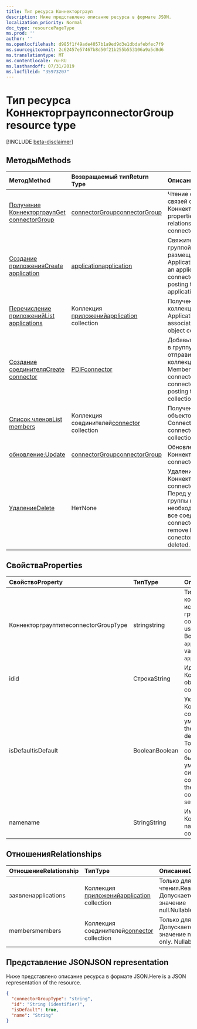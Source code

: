 ```yaml
---
title: Тип ресурса Коннекторграуп
description: Ниже представлено описание ресурса в формате JSON.
localization_priority: Normal
doc_type: resourcePageType
ms.prod: ''
author: ''
ms.openlocfilehash: d985f1f49ade4057b1a9ed9d3e1dbdafebfec7f9
ms.sourcegitcommit: 2c62457e57467b8d50f21b255b553106a9a5d8d6
ms.translationtype: MT
ms.contentlocale: ru-RU
ms.lasthandoff: 07/31/2019
ms.locfileid: "35973207"
---
```

# <a name="connectorgroup-resource-type"></a><span data-ttu-id="c3281-103">Тип ресурса Коннекторграуп</span><span class="sxs-lookup"><span data-stu-id="c3281-103">connectorGroup resource type</span></span>

[!INCLUDE [beta-disclaimer](../../includes/beta-disclaimer.md)]

## <a name="methods"></a><span data-ttu-id="c3281-104">Методы</span><span class="sxs-lookup"><span data-stu-id="c3281-104">Methods</span></span>

| <span data-ttu-id="c3281-105">Метод</span><span class="sxs-lookup"><span data-stu-id="c3281-105">Method</span></span>           | <span data-ttu-id="c3281-106">Возвращаемый тип</span><span class="sxs-lookup"><span data-stu-id="c3281-106">Return Type</span></span>    |<span data-ttu-id="c3281-107">Описание</span><span class="sxs-lookup"><span data-stu-id="c3281-107">Description</span></span>|
|:---------------|:--------|:----------|
|[<span data-ttu-id="c3281-108">Получение Коннекторграуп</span><span class="sxs-lookup"><span data-stu-id="c3281-108">Get connectorGroup</span></span>](../api/connectorgroup-get.md) | [<span data-ttu-id="c3281-109">connectorGroup</span><span class="sxs-lookup"><span data-stu-id="c3281-109">connectorGroup</span></span>](connectorgroup.md) |<span data-ttu-id="c3281-110">Чтение свойств и связей объекта Коннекторграуп.</span><span class="sxs-lookup"><span data-stu-id="c3281-110">Read properties and relationships of connectorGroup object.</span></span>|
|[<span data-ttu-id="c3281-111">Создание приложения</span><span class="sxs-lookup"><span data-stu-id="c3281-111">Create application</span></span>](../api/connectorgroup-post-applications.md) |[<span data-ttu-id="c3281-112">application</span><span class="sxs-lookup"><span data-stu-id="c3281-112">application</span></span>](application.md)| <span data-ttu-id="c3281-113">Свяжите приложение с группой соединителей, размещая в коллекции Applications.</span><span class="sxs-lookup"><span data-stu-id="c3281-113">Associate an application with the connector group by posting to the applications collection.</span></span>|
|[<span data-ttu-id="c3281-114">Перечисление приложений</span><span class="sxs-lookup"><span data-stu-id="c3281-114">List applications</span></span>](../api/connectorgroup-list-applications.md) |<span data-ttu-id="c3281-115">Коллекция [приложений](application.md)</span><span class="sxs-lookup"><span data-stu-id="c3281-115">[application](application.md) collection</span></span>| <span data-ttu-id="c3281-116">Получение связанной коллекции объектов Application.</span><span class="sxs-lookup"><span data-stu-id="c3281-116">Get the associated application object collection.</span></span>|
|[<span data-ttu-id="c3281-117">Создание соединителя</span><span class="sxs-lookup"><span data-stu-id="c3281-117">Create connector</span></span>](../api/connectorgroup-post-members.md) |[<span data-ttu-id="c3281-118">PDIF</span><span class="sxs-lookup"><span data-stu-id="c3281-118">connector</span></span>](connector.md)| <span data-ttu-id="c3281-119">Добавьте соединитель в группу соединителей, отправив его в коллекцию Members.</span><span class="sxs-lookup"><span data-stu-id="c3281-119">Add a connector to the connector Group by posting to the members collection.</span></span>|
|[<span data-ttu-id="c3281-120">Список членов</span><span class="sxs-lookup"><span data-stu-id="c3281-120">List members</span></span>](../api/connectorgroup-list-members.md) |<span data-ttu-id="c3281-121">[](connector.md) Коллекция соединителей</span><span class="sxs-lookup"><span data-stu-id="c3281-121">[connector](connector.md) collection</span></span>| <span data-ttu-id="c3281-122">Получение коллекции объектов Connector.</span><span class="sxs-lookup"><span data-stu-id="c3281-122">Get a connector object collection.</span></span>|
|<span data-ttu-id="c3281-123">[обновление](../api/connectorgroup-update.md);</span><span class="sxs-lookup"><span data-stu-id="c3281-123">[Update](../api/connectorgroup-update.md)</span></span> | [<span data-ttu-id="c3281-124">connectorGroup</span><span class="sxs-lookup"><span data-stu-id="c3281-124">connectorGroup</span></span>](connectorgroup.md)    |<span data-ttu-id="c3281-125">Обновление объекта Коннекторграуп.</span><span class="sxs-lookup"><span data-stu-id="c3281-125">Update connectorGroup object.</span></span> |
|[<span data-ttu-id="c3281-126">Удаление</span><span class="sxs-lookup"><span data-stu-id="c3281-126">Delete</span></span>](../api/connectorgroup-delete.md) | <span data-ttu-id="c3281-127">Нет</span><span class="sxs-lookup"><span data-stu-id="c3281-127">None</span></span> |<span data-ttu-id="c3281-128">Удаление объекта Коннекторграуп.</span><span class="sxs-lookup"><span data-stu-id="c3281-128">Delete connectorGroup object.</span></span> <span data-ttu-id="c3281-129">Перед удалением группы конектор необходимо удалить все соединители.</span><span class="sxs-lookup"><span data-stu-id="c3281-129">All connectors must be remove before a conector group can be deleted.</span></span> |

## <a name="properties"></a><span data-ttu-id="c3281-130">Свойства</span><span class="sxs-lookup"><span data-stu-id="c3281-130">Properties</span></span>
| <span data-ttu-id="c3281-131">Свойство</span><span class="sxs-lookup"><span data-stu-id="c3281-131">Property</span></span>     | <span data-ttu-id="c3281-132">Тип</span><span class="sxs-lookup"><span data-stu-id="c3281-132">Type</span></span>   |<span data-ttu-id="c3281-133">Описание</span><span class="sxs-lookup"><span data-stu-id="c3281-133">Description</span></span>|
|:---------------|:--------|:----------|
|<span data-ttu-id="c3281-134">Коннекторграуптипе</span><span class="sxs-lookup"><span data-stu-id="c3281-134">connectorGroupType</span></span>|<span data-ttu-id="c3281-135">string</span><span class="sxs-lookup"><span data-stu-id="c3281-135">string</span></span>| <span data-ttu-id="c3281-136">Тип соединителей, которые будут использоваться для группы.</span><span class="sxs-lookup"><span data-stu-id="c3281-136">The type of connectors that will be used with the group.</span></span> <span data-ttu-id="c3281-137">Возможные значения: `applicationProxy`.</span><span class="sxs-lookup"><span data-stu-id="c3281-137">Possible values are: `applicationProxy`.</span></span>|
|<span data-ttu-id="c3281-138">id</span><span class="sxs-lookup"><span data-stu-id="c3281-138">id</span></span>|<span data-ttu-id="c3281-139">Строка</span><span class="sxs-lookup"><span data-stu-id="c3281-139">String</span></span>| <span data-ttu-id="c3281-140">Идентификатор объекта Коннекторграуп</span><span class="sxs-lookup"><span data-stu-id="c3281-140">The object id of the connectorGroup</span></span>|
|<span data-ttu-id="c3281-141">isDefault</span><span class="sxs-lookup"><span data-stu-id="c3281-141">isDefault</span></span>|<span data-ttu-id="c3281-142">Boolean</span><span class="sxs-lookup"><span data-stu-id="c3281-142">Boolean</span></span>| <span data-ttu-id="c3281-143">Указывает, является ли Коннекторграуп группой соединителей по умолчанию.</span><span class="sxs-lookup"><span data-stu-id="c3281-143">Indicates if the connectorGroup is the default connector group.</span></span> <span data-ttu-id="c3281-144">Только одна группа соединителей может быть Коннекторграуп по умолчанию и задается системой.</span><span class="sxs-lookup"><span data-stu-id="c3281-144">Only a single connector Group can be the default connectorGroup and is set by the system.</span></span>|
|<span data-ttu-id="c3281-145">name</span><span class="sxs-lookup"><span data-stu-id="c3281-145">name</span></span>|<span data-ttu-id="c3281-146">String</span><span class="sxs-lookup"><span data-stu-id="c3281-146">String</span></span>| <span data-ttu-id="c3281-147">Имя, связанное с Коннекторграуп.</span><span class="sxs-lookup"><span data-stu-id="c3281-147">The name associated with the connectorGroup.</span></span>|

## <a name="relationships"></a><span data-ttu-id="c3281-148">Отношения</span><span class="sxs-lookup"><span data-stu-id="c3281-148">Relationships</span></span>
| <span data-ttu-id="c3281-149">Отношение</span><span class="sxs-lookup"><span data-stu-id="c3281-149">Relationship</span></span> | <span data-ttu-id="c3281-150">Тип</span><span class="sxs-lookup"><span data-stu-id="c3281-150">Type</span></span>   |<span data-ttu-id="c3281-151">Описание</span><span class="sxs-lookup"><span data-stu-id="c3281-151">Description</span></span>|
|:---------------|:--------|:----------|
|<span data-ttu-id="c3281-152">заявлен</span><span class="sxs-lookup"><span data-stu-id="c3281-152">applications</span></span>|<span data-ttu-id="c3281-153">Коллекция [приложений](application.md)</span><span class="sxs-lookup"><span data-stu-id="c3281-153">[application](application.md) collection</span></span>| <span data-ttu-id="c3281-154">Только для чтения.</span><span class="sxs-lookup"><span data-stu-id="c3281-154">Read-only.</span></span> <span data-ttu-id="c3281-155">Допускается значение null.</span><span class="sxs-lookup"><span data-stu-id="c3281-155">Nullable.</span></span>|
|<span data-ttu-id="c3281-156">members</span><span class="sxs-lookup"><span data-stu-id="c3281-156">members</span></span>|<span data-ttu-id="c3281-157">[](connector.md) Коллекция соединителей</span><span class="sxs-lookup"><span data-stu-id="c3281-157">[connector](connector.md) collection</span></span>| <span data-ttu-id="c3281-p105">Только для чтения. Допускается значение null.</span><span class="sxs-lookup"><span data-stu-id="c3281-p105">Read-only. Nullable.</span></span>|

## <a name="json-representation"></a><span data-ttu-id="c3281-160">Представление JSON</span><span class="sxs-lookup"><span data-stu-id="c3281-160">JSON representation</span></span>

<span data-ttu-id="c3281-161">Ниже представлено описание ресурса в формате JSON.</span><span class="sxs-lookup"><span data-stu-id="c3281-161">Here is a JSON representation of the resource.</span></span>

<!-- {
  "blockType": "resource",
  "keyProperty":"id",
  "optionalProperties": [

  ],
  "@odata.type": "microsoft.graph.connectorGroup"
}-->

```json
{
  "connectorGroupType": "string",
  "id": "String (identifier)",
  "isDefault": true,
  "name": "String"
}

```

<!-- uuid: 8fcb5dbc-d5aa-4681-8e31-b001d5168d79
2015-10-25 14:57:30 UTC -->
<!--
{
  "type": "#page.annotation",
  "description": "connectorGroup resource",
  "keywords": "",
  "section": "documentation",
  "tocPath": "",
  "suppressions": []
}
-->
